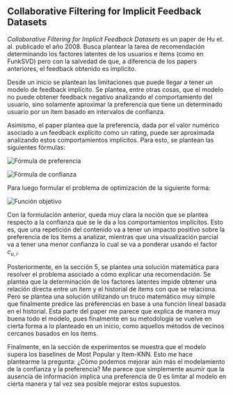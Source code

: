 ## Collaborative Filtering for Implicit Feedback Datasets

*Collaborative Filtering for Implicit Feedback Datasets* es un paper de Hu et. al. publicado el año 2008. Busca plantear la tarea de recomendación determinando los factores latentes de los usuarios e ítems (como en FunkSVD) pero con la salvedad de que, a diferencia de los papers anteriores, el feedback obtenido es implícito.

Desde un inicio se plantean las limitaciones que puede llegar a tener un modelo de feedback implícito. Se plantea, entre otras cosas, que el modelo no puede obtener feedback negativo analizando el comportamiento del usuario, sino solamente aproximar la preferencia que tiene un determinado usuario por un ítem basado en intervalos de confianza.

Asimismo, el paper plantea que la preferencia, dada por el valor numérico asociado a un feedback explícito como un rating, puede ser aproximada analizando estos comportamientos implícitos. Para esto, se plantean las siguientes fórmulas:

![Fórmula de preferencia](https://i.imgur.com/hlXreGt.png "Preference")

![Fórmula de confianza](https://i.imgur.com/as4p6Yn.png "Confidence")

Para luego formular el problema de optimización de la siguiente forma:

![Función objetivo](https://i.imgur.com/c21gpW4.png "Optimization target function")

Con la formulación anterior, queda muy clara la noción que se plantea respecto a la confianza que se le da a los comportamientos implícitos. Esto es, que una repetición del contenido va a tener un impacto positivo sobre la preferencia de los ítems a analizar, mientras que una visualización parcial va a tener una menor confianza lo cual se va a ponderar usando el factor $c_{u,i}$.

Posteriormente, en la sección 5, se plantea una solución matemática para resolver el problema asociado a cómo explicar una recomendación. Se plantea que la determinación de los factores latentes impide obtener una relación directa entre un ítem y el historial de ítems con que se relaciona. Pero se plantea una solución utilizando un truco matemático muy simple que finalmente predice las preferencias en base a una función lineal basada en el historial. Esta parte del paper me parece que explica de manera muy buena todo el modelo, pues finalmente en su metodología se vuelve en cierta forma a lo planteado en un inicio, como aquellos métodos de vecinos cercanos basados en los ítems.

Finalmente, en la sección de experimentos se muestra que el modelo supera los baselines de Most Popular y Item-KNN. Esto me hace plantearme la pregunta: ¿Cómo podemos mejorar aún más el modelamiento de la confianza y la preferencia? Me parece que simplemente asumir que la ausencia de información implica una preferencia de 0 es limtar al modelo en cierta manera y tal vez sea posible mejorar estos supuestos.
